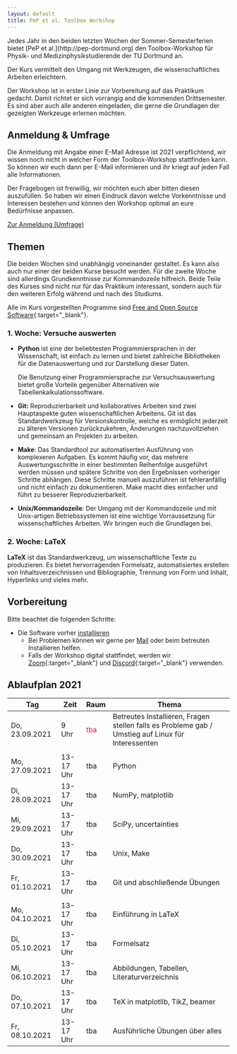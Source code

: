 ```yaml
---
layout: default
title: PeP et al. Toolbox Workshop
---
```


<p class="lead" markdown="1">
Jedes Jahr in den beiden letzten Wochen der Sommer-Semesterferien bietet [PeP et al.](http://pep-dortmund.org) den Toolbox-Workshop für Physik- und Medizinphysikstudierende der TU Dortmund an.
</p>

Der Kurs vermittelt den Umgang mit Werkzeugen, die wissenschaftliches Arbeiten erleichtern.

Der Workshop ist in erster Linie zur Vorbereitung auf das Praktikum gedacht.
Damit richtet er sich vorrangig and die kommenden Drittsemester.
Es sind aber auch alle anderen eingeladen, die gerne die Grundlagen der gezeigten Werkzeuge erlernen möchten.

## Anmeldung & Umfrage
Die Anmeldung mit Angabe einer E-Mail Adresse ist 2021 verpflichtend,
wir wissen noch nicht in welcher Form der Toolbox-Workshop stattfinden kann.
So können wir euch dann per E-Mail informieren und ihr kriegt auf jeden Fall alle Informationen.

Der Fragebogen ist freiwillig, wir möchten euch aber bitten diesen auszufüllen.
So haben wir einen Eindruck davon welche Vorkenntnisse und Interessen bestehen
und können den Workshop optimal an eure Bedürfnisse anpassen.

<div class="text-center mb-3">
<a target="_blank" role="button" class="btn btn-primary" href="https://registration.pep-dortmund.org/events/11/registration/">Zur Anmeldung (Umfrage)</a>
</div>

<!--
## Feedback 2021

Wir würden gerne Feedback von euch sammeln, um den Workshop beim nächsten Mal verbessern zu können.
Füllt bitte den Feedback-Bogen (ggf. auch mehrmals) aus.

<div class="text-center">
<a type="button" class="btn btn-primary" href="https://forms.gle/yv6WmVy45EMXotUs8">Zum Toolbox-Feedback (erste Woche)</a>
<a type="button" class="btn btn-primary" href="https://forms.gle/QKcGtLqHAkWvGw6FA">Zum LaTeX-Feedback (zweite Woche)</a>
</div>
-->


## Themen

Die beiden Wochen sind unabhängig voneinander gestaltet.
Es kann also auch nur einer der beiden Kurse besucht werden.
Für die zweite Woche sind allerdings Grundkenntnisse zur Kommandozeile hilfreich.
Beide Teile des Kurses sind nicht nur für das Praktikum interessant, sondern auch für den weiteren Erfolg während und nach des Studiums.

Alle im Kurs vorgestellten Programme sind [Free and Open Source Software](https://en.wikipedia.org/wiki/Free_and_open-source_software){:target="_blank"}.


### 1. Woche: Versuche auswerten

* **Python** ist eine der beliebtesten Programmiersprachen in der Wissenschaft, ist einfach zu lernen und bietet zahlreiche Bibliotheken für die Datenauswertung und zur Darstellung dieser Daten.

  Die Benutzung einer Programmiersprache zur Versuchsauswertung bietet große Vorteile gegenüber Alternativen wie Tabellenkalkulationssoftware.

* **Git:** Reproduzierbarkeit und kollaboratives Arbeiten sind zwei Hauptaspekte guten wissenschaftlichen Arbeitens.
  Git ist das Standardwerkzeug für Versionskontrolle, welche es ermöglicht jederzeit zu älteren Versionen zurückzukehren, Änderungen nachzuvollziehen und gemeinsam an Projekten zu arbeiten.

* **Make**: Das Standardtool zur automatiserten Ausführung von komplexeren Aufgaben.
  Es kommt häufig vor, das mehrere Auswertungsschritte in einer bestimmten Reihenfolge ausgeführt werden müssen und spätere Schritte von den Ergebnissen vorheriger Schritte abhängen. Diese Schritte manuell auszuführen ist fehleranfällig und nicht einfach zu dokumentieren. Make macht dies einfacher und führt zu besserer Reproduzierbarkeit.

* **Unix/Kommandozeile**: Der Umgang mit der Kommandozeile und mit Unix-artigen Betriebssystemen ist eine wichtige Vorraussetzung für wissenschaftliches Arbeiten. Wir bringen euch die Grundlagen bei.


### 2. Woche: LaTeX

**LaTeX** ist das Standardwerkzeug, um wissenschaftliche Texte zu produzieren.
Es bietet hervorragenden Formelsatz, automatisiertes erstellen von Inhaltsverzeichnissen und Bibliographie, Trennung von Form und Inhalt, Hyperlinks und vieles mehr.

## Vorbereitung

Bitte beachtet die folgenden Schritte:

- Die Software vorher [installieren](/install)
    - Bei Problemen können wir gerne per [Mail](about.html) oder beim betreuten Installieren helfen.
    - Falls der Workshop digital stattfindet, werden wir [Zoom](https://tu-dortmund.zoom.us/){:target="_blank"} und
      [Discord](https://discord.com/new/download){:target="_blank"} verwenden.
<!-- - Einen Laptop mitbringen, eine begrenzte Anzahl Laptops kann auch von uns gestellt werden -->
<!--  - Verlängerungskabel/Mehrfachstecker mitbringen (falls möglich) -->


## Ablaufplan 2021

<table class="table table-hover">
<thead>
  <tr>
  <th>Tag</th>
  <th>Zeit</th>
  <th>Raum</th>
  <th>Thema</th>
  </tr>
</thead>
<tbody>
  <tr>
  <td>Do, 23.09.2021</td>
  <td>9 Uhr</td>
  <td><span style="color:crimson"> tba </span></td>
  <td>Betreutes Installieren, Fragen stellen falls es Probleme gab
   / Umstieg auf Linux für Interessenten
   </td>
  </tr>
  <tr>
  <td colspan="4"></td>
  </tr>
  <tr>
  <td>Mo, 27.09.2021</td>
  <td>13-17 Uhr</td>
  <td>tba</td>
  <td>Python</td>
  </tr>
  <tr>
  <td>Di, 28.09.2021</td>
  <td>13-17 Uhr</td>
  <td>tba</td>
  <td>NumPy, matplotlib</td>
  </tr>
  <tr>
  <td>Mi, 29.09.2021</td>
  <td>13-17 Uhr</td>
  <td>tba</td>
  <td>SciPy, uncertainties</td>
  </tr>
  <tr>
  <td>Do, 30.09.2021</td>
  <td>13-17 Uhr</td>
  <td>tba</td>
  <td>Unix, Make</td>
  </tr>
  <tr>
  <td>Fr, 01.10.2021</td>
  <td>13-17 Uhr</td>
  <td>tba</td>
  <td>Git und abschließende Übungen</td>
  </tr>
  <tr>
  <td colspan="4"></td>
  </tr>
  <tr>
  <td>Mo, 04.10.2021</td>
  <td>13-17 Uhr</td>
  <td>tba</td>
  <td>Einführung in LaTeX</td>
  </tr>
  <tr>
  <td>Di, 05.10.2021</td>
  <td>13-17 Uhr</td>
  <td>tba</td>
  <td>Formelsatz</td>
  </tr>
  <tr>
  <td>Mi, 06.10.2021</td>
  <td>13-17 Uhr</td>
  <td>tba</td>
  <td>Abbildungen, Tabellen, Literaturverzeichnis</td>
  </tr>
  <tr>
  <td>Do, 07.10.2021</td>
  <td>13-17 Uhr</td>
  <td>tba</td>
  <td>TeX in matplotlib, TikZ, beamer</td>
  </tr>
  <tr>
  <td>Fr, 08.10.2021</td>
  <td>13-17 Uhr</td>
  <td>tba</td>
  <td>Ausführliche Übungen über alles</td>
  </tr>
</tbody>
</table>
